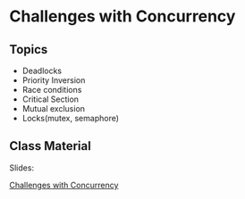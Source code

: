 # Challenges with Concurrency

## Topics
- Deadlocks
- Priority Inversion
- Race conditions
- Critical Section
- Mutual exclusion
- Locks(mutex, semaphore)

## Class Material

Slides:

[Challenges with Concurrency](assets/concurrency-challenges.key)
